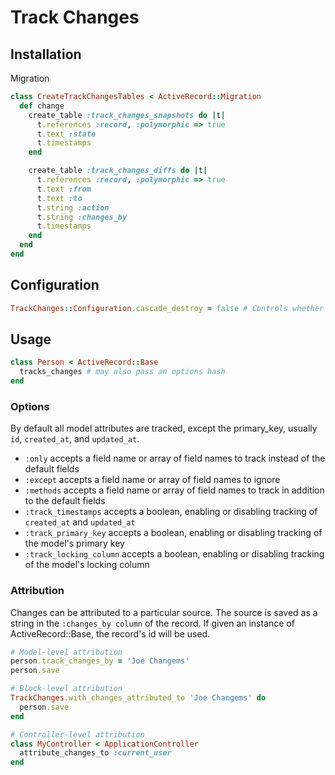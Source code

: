 # Track Changes

## Installation

Migration
```ruby
class CreateTrackChangesTables < ActiveRecord::Migration
  def change
    create_table :track_changes_snapshots do |t|
      t.references :record, :polymorphic => true
      t.text :state
      t.timestamps
    end

    create_table :track_changes_diffs do |t|
      t.references :record, :polymorphic => true
      t.text :from
      t.text :to
      t.string :action
      t.string :changes_by
      t.timestamps
    end
  end
end
```

## Configuration

```ruby
TrackChanges::Configuration.cascade_destroy = false # Controls whether tracked changes are deleted when the record is deleted. Can be set to false if an audit trail of destroyed records is desired. Default: true
```

## Usage

```ruby
class Person < ActiveRecord::Base
  tracks_changes # may also pass an options hash
end
```

### Options
By default all model attributes are tracked, except the primary_key, usually ```id```, ```created_at```, and ```updated_at```.

- ```:only``` accepts a field name or array of field names to track instead of the default fields
- ```:except``` accepts a field name or array of field names to ignore
- ```:methods``` accepts a field name or array of field names to track in addition to the default fields
- ```:track_timestamps``` accepts a boolean, enabling or disabling tracking of ```created_at``` and ```updated_at```
- ```:track_primary_key``` accepts a boolean, enabling or disabling tracking of the model's primary key
- ```:track_locking_column``` accepts a boolean, enabling or disabling tracking of the model's locking column


### Attribution
Changes can be attributed to a particular source. The source is saved as a string
in the ```:changes_by column``` of the record. If given an instance of ActiveRecord::Base,
the record's id will be used.

```ruby
# Model-level attribution
person.track_changes_by = 'Joe Changems'
person.save

# Block-level attribution
TrackChanges.with_changes_attributed_to 'Joe Changems' do
  person.save
end

# Controller-level attribution
class MyController < ApplicationController
  attribute_changes_to :current_user
end
```

